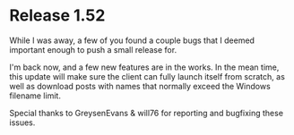 # Release 1.52

While I was away, a few of you found a couple bugs that I deemed important enough to push a small release for.

I'm back now, and a few new features are in the works. In the mean time, this update will make sure the client can fully launch itself from scratch, as well as download posts with names that normally exceed the Windows filename limit.

Special thanks to GreysenEvans & will76 for reporting and bugfixing these issues.
